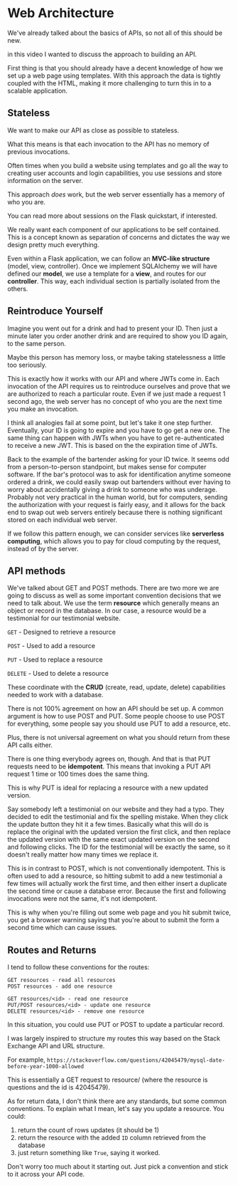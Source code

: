 # Web Architecture

We've already talked about the basics of APIs, so not all of this should be new.

in this video I wanted to discuss the approach to building an API.

First thing is that you should already have a decent knowledge of how we set up a web page using templates. With this approach the data is tightly coupled with the HTML, making it more challenging to turn this in to a scalable application.

## Stateless

We want to make our API as close as possible to stateless.

What this means is that each invocation to the API has no memory of previous invocations.

Often times when you build a website using templates and go all the way to creating user accounts and login capabilities, you use sessions and store information on the server.

This approach *does* work, but the web server essentially has a memory of who you are.

You can read more about sessions on the Flask quickstart, if interested.

We really want each component of our applications to be self contained. This is a concept known as separation of concerns and dictates the way we design pretty much everything.

Even within a Flask application, we can follow an **MVC-like structure** (model, view, controller). Once we implement SQLAlchemy we will have defined our **model**, we use a template for a **view**, and routes for our **controller**. This way, each individual section is partially isolated from the others.

## Reintroduce Yourself

Imagine you went out for a drink and had to present your ID. Then just a minute later you order another drink and are required to show you ID again, to the same person.

Maybe this person has memory loss, or maybe taking statelessness a little too seriously.

This is exactly how it works with our API and where JWTs come in. Each invocation of the API requires us to reintroduce ourselves and prove that we are authorized to reach a particular route. Even if we just made a request 1 second ago, the web server has no concept of who you are the next time you make an invocation.

I think all analogies fail at some point, but let's take it one step further. Eventually, your ID is going to expire and you have to go get a new one. The same thing can happen with JWTs when you have to get re-authenticated to receive a new JWT. This is based on the the expiration time of JWTs.

Back to the example of the bartender asking for your ID twice. It seems odd from a person-to-person standpoint, but makes sense for computer software. If the bar's protocol was to ask for identification anytime someone ordered a drink, we could easily swap out bartenders without ever having to worry about accidentally giving a drink to someone who was underage. Probably not very practical in the human world, but for computers, sending the authorization with your request is fairly easy, and it allows for the back end to swap out web servers entirely because there is nothing significant stored on each individual web server.

If we follow this pattern enough, we can consider services like **serverless computing**, which allows you to pay for cloud computing by the request, instead of by the server.

## API methods

We've talked about GET and POST methods. There are two more we are going to discuss as well as some important convention decisions that we need to talk about. We use the term **resource** which generally means an object or record in the database. In our case, a resource would be a testimonial for our testimonial website.

```GET``` - Designed to retrieve a resource

```POST``` - Used to add a resource

```PUT``` - Used to replace a resource

```DELETE``` - Used to delete a resource

These coordinate with the **CRUD** (create, read, update, delete) capabilities needed to work with a database.

There is not 100% agreement on how an API should be set up. A common argument is how to use POST and PUT. Some people choose to use POST for everything, some people say you should use PUT to add a resource, etc.

Plus, there is not universal agreement on what you should return from these API calls either.

There is one thing everybody agrees on, though. And that is that PUT requests need to be **idempotent**. This means that invoking a PUT API request 1 time or 100 times does the same thing.

This is why PUT is ideal for replacing a resource with a new updated version.

Say somebody left a testimonial on our website and they had a typo. They decided to edit the testimonial and fix the spelling mistake. When they click the update button they hit it a few times. Basically what this will do is replace the original with the updated version the first click, and then replace the updated version with the same exact updated version on the second and following clicks. The ID for the testimonial will be exactly the same, so it doesn't really matter how many times we replace it.

This is in contrast to POST, which is not conventionally idempotent. This is often used to add a resource, so hitting submit to add a new testimonial a few times will actually work the first time, and then either insert a duplicate the second time or cause a database error. Because the first and following invocations were not the same, it's not idempotent.

This is why when you're filling out some web page and you hit submit twice, you get a browser warning saying that you're about to submit the form a second time which can cause issues.

## Routes and Returns

I tend to follow these conventions for the routes:

```
GET resources - read all resources
POST resources - add one resource

GET resources/<id> - read one resource
PUT/POST resources/<id> - update one resource
DELETE resources/<id> - remove one resource

```

In this situation, you could use PUT or POST to update a particular record.

I was largely inspired to structure my routes this way based on the Stack Exchange API and URL structure.

For example, ```https://stackoverflow.com/questions/42045479/mysql-date-before-year-1000-allowed```

This is essentially a GET request to resource/<id> (where the resource is questions and the id is 42045479).

As for return data, I don't think there are any standards, but some common conventions. To explain what I mean, let's say you update a resource. You could:
1. return the count of rows updates (it should be 1)
1. return the resource with the added ```ID``` column retrieved from the database
1. just return something like ```True```, saying it worked.

Don't worry too much about it starting out. Just pick a convention and stick to it across your API code.
